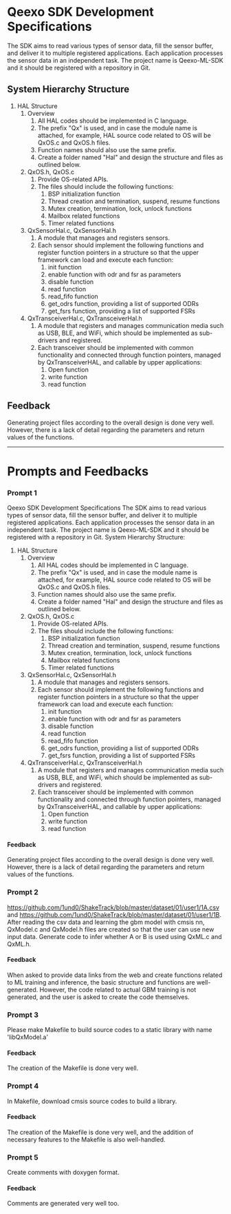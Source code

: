 # Qeexo SDK Development Specifications

The SDK aims to read various types of sensor data, fill the sensor buffer, and deliver it to multiple registered applications. Each application processes the sensor data in an independent task. The project name is Qeexo-ML-SDK and it should be registered with a repository in Git.

## System Hierarchy Structure

1. HAL Structure
    1. Overview
        1. All HAL codes should be implemented in C language.
        2. The prefix "Qx" is used, and in case the module name is attached, for example, HAL source code related to OS will be QxOS.c and QxOS.h files.
        3. Function names should also use the same prefix.
        4. Create a folder named "Hal" and design the structure and files as outlined below.
    2. QxOS.h, QxOS.c
        1. Provide OS-related APIs.
        2. The files should include the following functions:
            1. BSP initialization function
            2. Thread creation and termination, suspend, resume functions
            3. Mutex creation, termination, lock, unlock functions
            4. Mailbox related functions
            5. Timer related functions
    3. QxSensorHal.c, QxSensorHal.h
        1. A module that manages and registers sensors.
        2. Each sensor should implement the following functions and register function pointers in a structure so that the upper framework can load and execute each function:
            1. init function
            2. enable function with odr and fsr as parameters
            3. disable function
            4. read function
            5. read_fifo function
            6. get_odrs function, providing a list of supported ODRs
            7. get_fsrs function, providing a list of supported FSRs
    4. QxTransceiverHal.c, QxTransceiverHal.h
        1. A module that registers and manages communication media such as USB, BLE, and WiFi, which should be implemented as sub-drivers and registered.
        2. Each transceiver should be implemented with common functionality and connected through function pointers, managed by QxTransceiverHAL, and callable by upper applications:
            1. Open function
            2. write function
            3. read function

## Feedback

Generating project files according to the overall design is done very well. However, there is a lack of detail regarding the parameters and return values of the functions.

---

# Prompts and Feedbacks

### Prompt 1

Qeexo SDK Development Specifications
The SDK aims to read various types of sensor data, fill the sensor buffer, and deliver it to multiple registered applications. Each application processes the sensor data in an independent task. The project name is Qeexo-ML-SDK and it should be registered with a repository in Git. System Hierarchy Structure:
1. HAL Structure
    1. Overview
        1. All HAL codes should be implemented in C language.
        2. The prefix "Qx" is used, and in case the module name is attached, for example, HAL source code related to OS will be QxOS.c and QxOS.h files.
        3. Function names should also use the same prefix.
        4. Create a folder named "Hal" and design the structure and files as outlined below.
    2. QxOS.h, QxOS.c
        1. Provide OS-related APIs.
        2. The files should include the following functions:
            1. BSP initialization function
            2. Thread creation and termination, suspend, resume functions
            3. Mutex creation, termination, lock, unlock functions
            4. Mailbox related functions
            5. Timer related functions
    3. QxSensorHal.c, QxSensorHal.h
        1. A module that manages and registers sensors.
        2. Each sensor should implement the following functions and register function pointers in a structure so that the upper framework can load and execute each function:
            1. init function
            2. enable function with odr and fsr as parameters
            3. disable function
            4. read function
            5. read_fifo function
            6. get_odrs function, providing a list of supported ODRs
            7. get_fsrs function, providing a list of supported FSRs
    4. QxTransceiverHal.c, QxTransceiverHal.h
        1. A module that registers and manages communication media such as USB, BLE, and WiFi, which should be implemented as sub-drivers and registered.
        2. Each transceiver should be implemented with common functionality and connected through function pointers, managed by QxTransceiverHAL, and callable by upper applications:
            1. Open function
            2. write function
            3. read function

#### Feedback

Generating project files according to the overall design is done very well. However, there is a lack of detail regarding the parameters and return values of the functions.

### Prompt 2

 https://github.com/1und0/ShakeTrack/blob/master/dataset/01/user1/1A.csv and https://github.com/1und0/ShakeTrack/blob/master/dataset/01/user1/1B. After reading the csv data and learning the gbm model with cmsis nn, QxModel.c and QxModel.h files are created so that the user can use new input data. Generate code to infer whether A or B is used using QxML.c and QxML.h.

#### Feedback

When asked to provide data links from the web and create functions related to ML training and inference, the basic structure and functions are well-generated. However, the code related to actual GBM training is not generated, and the user is asked to create the code themselves.

### Prompt 3

Please make Makefile to build source codes to a static library with name 'libQxModel.a'

#### Feedback

The creation of the Makefile is done very well.

### Prompt 4

In Makefile, download cmsis source codes to build a library.

#### Feedback

The creation of the Makefile is done very well, and the addition of necessary features to the Makefile is also well-handled.

### Prompt 5

Create comments with doxygen format.

#### Feedback

Comments are generated very well too.
